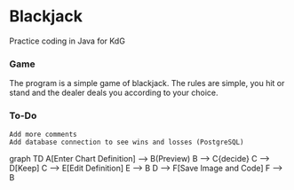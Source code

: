 # Blackjack

Practice coding in Java for KdG

### Game

The program is a simple game of blackjack. The rules are simple, you hit or stand and the dealer deals you according to your choice.

### To-Do
```
Add more comments
Add database connection to see wins and losses (PostgreSQL)
```
graph TD
    A[Enter Chart Definition] --> B(Preview)
    B --> C{decide}
    C --> D[Keep]
    C --> E[Edit Definition]
    E --> B
    D --> F[Save Image and Code]
    F --> B

